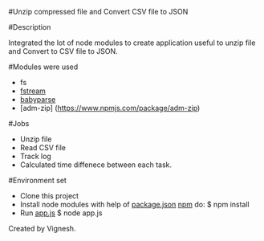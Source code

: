 #Unzip compressed file and Convert CSV file to JSON

#Description

Integrated the lot of node modules to create application useful to unzip file and Convert to CSV file to JSON.

#Modules were used

  -   fs
  -   [fstream](https://www.npmjs.com/package/fstream)
  -   [babyparse](https://www.npmjs.com/package/babyparse)
  -   [adm-zip] (https://www.npmjs.com/package/adm-zip)

#Jobs

  -   Unzip file
  -   Read CSV file
  -   Track log
  -   Calculated time diffenece between each task.

#Environment set

  -   Clone this project  
  -   Install node modules with help of [package.json](https://github.com/vigneshuvi/csvtojson/blob/master/package.json)
      [npm](http://npmjs.org) do:
        $ npm install
  -   Run [app.js](https://github.com/vigneshuvi/csvtojson/blob/master/app.js)
        $ node app.js

Created by Vignesh.

